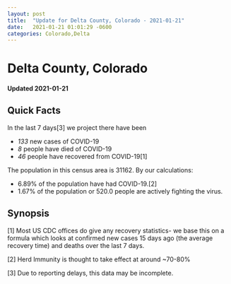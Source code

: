 ```yaml
---
layout: post
title:  "Update for Delta County, Colorado - 2021-01-21"
date:   2021-01-21 01:01:29 -0600
categories: Colorado,Delta
---
```


# Delta County, Colorado
#### Updated 2021-01-21

## Quick Facts

In the last 7 days[3] we project there have been
- *133* new cases of COVID-19
- *8* people have died of COVID-19
- *46* people have recovered from COVID-19[1]

The population in this census area is 31162. By our calculations:
- 6.89% of the population have had COVID-19.[2]
- 1.67% of the population or 520.0 people are actively fighting the virus.

## Synopsis




[1] Most US CDC offices do give any recovery statistics- we base this on a formula which looks at confirmed new cases
15 days ago (the average recovery time) and deaths over the last 7 days.

[2] Herd Immunity is thought to take effect at around ~70-80%

[3] Due to reporting delays, this data may be incomplete.
 
    